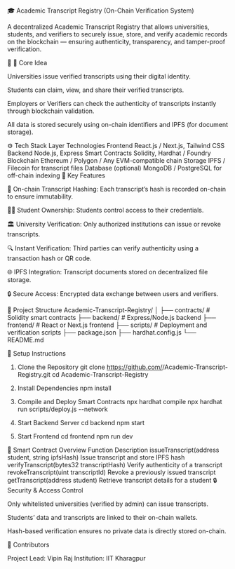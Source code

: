 🎓 Academic Transcript Registry (On-Chain Verification System)

A decentralized Academic Transcript Registry that allows universities, students, and verifiers to securely issue, store, and verify academic records on the blockchain — ensuring authenticity, transparency, and tamper-proof verification.

🚀
🧠 Core Idea

Universities issue verified transcripts using their digital identity.

Students can claim, view, and share their verified transcripts.

Employers or Verifiers can check the authenticity of transcripts instantly through blockchain validation.

All data is stored securely using on-chain identifiers and IPFS (for document storage).

⚙️ Tech Stack
Layer	Technologies
Frontend	React.js / Next.js, Tailwind CSS
Backend	Node.js, Express
Smart Contracts	Solidity, Hardhat / Foundry
Blockchain	Ethereum / Polygon / Any EVM-compatible chain
Storage	IPFS / Filecoin for transcript files
Database (optional)	MongoDB / PostgreSQL for off-chain indexing
🧩 Key Features

🧾 On-chain Transcript Hashing: Each transcript’s hash is recorded on-chain to ensure immutability.

👩‍🎓 Student Ownership: Students control access to their credentials.

🏛️ University Verification: Only authorized institutions can issue or revoke transcripts.

🔍 Instant Verification: Third parties can verify authenticity using a transaction hash or QR code.

🌐 IPFS Integration: Transcript documents stored on decentralized file storage.

🔒 Secure Access: Encrypted data exchange between users and verifiers.

📁 Project Structure
Academic-Transcript-Registry/
│
├── contracts/           # Solidity smart contracts
├── backend/             # Express/Node.js backend
├── frontend/            # React or Next.js frontend
├── scripts/             # Deployment and verification scripts
├── package.json
├── hardhat.config.js
└── README.md

🧰 Setup Instructions
1. Clone the Repository
git clone https://github.com/<your-username>/Academic-Transcript-Registry.git
cd Academic-Transcript-Registry

2. Install Dependencies
npm install

3. Compile and Deploy Smart Contracts
npx hardhat compile
npx hardhat run scripts/deploy.js --network <network-name>

4. Start Backend Server
cd backend
npm start

5. Start Frontend
cd frontend
npm run dev

🧾 Smart Contract Overview
Function	Description
issueTranscript(address student, string ipfsHash)	Issue transcript and store IPFS hash
verifyTranscript(bytes32 transcriptHash)	Verify authenticity of a transcript
revokeTranscript(uint transcriptId)	Revoke a previously issued transcript
getTranscript(address student)	Retrieve transcript details for a student
🔒 Security & Access Control

Only whitelisted universities (verified by admin) can issue transcripts.

Students’ data and transcripts are linked to their on-chain wallets.

Hash-based verification ensures no private data is directly stored on-chain.



👥 Contributors

Project Lead: Vipin Raj
Institution: IIT Kharagpur
